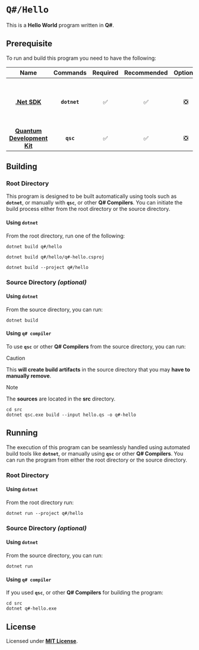 # `Q#/Hello`

This is a **Hello World** program written in **Q#**.

## Prerequisite

To run and build this program you need to have the following:

<div align="center">

| Name | Commands | Required | Recommended | Optional | Notes |
|:----:|:--------:|:--------:|:-----------:|:--------:|:-----:|
| [**.Net SDK**](https://dotnet.microsoft.com/) | **`dotnet`** | &#9989; | &#9989; | &#10062; | **`apt install dotnet-sdk-5.0`**<br>or<br>**`apt install dotnet-sdk-6.0`**<br>or<br>**`apt install dotnet-sdk-7.0`**<br>or<br>**`apt install dotnet-sdk-8.0`** |
| [**Quantum Development Kit**](https://learn.microsoft.com/en-us/azure/quantum/install-overview-qdk?tabs=tabid-vscode%2Ctabid-dotnetcli#use-q-and-python-with-jupyter-notebooks) | **`qsc`**  | &#9989; | &#9989; | &#10062; | **`dotnet new install Microsoft.Quantum.ProjectTemplates`** |

</div>

## Building

### Root Directory

This program is designed to be built automatically using tools such as
**`dotnet`**, or manually with **`qsc`**, or other **Q# Compilers**. You can
initiate the build process either from the root directory or the source
directory.

#### Using `dotnet`

From the root directory, run one of the following:

```
dotnet build q#/hello
```
```
dotnet build q#/hello/q#-hello.csproj
```
```
dotnet build --project q#/hello
```

### Source Directory _(optional)_

#### Using `dotnet`

From the source directory, you can run:

```
dotnet build
```

#### Using `q# compiler`

To use **`qsc`** or other **Q# Compilers** from the source directory, you can
run:

> [!CAUTION]
> This **will create build artifacts** in the source directory that you may
> **have to manually remove**.

> [!NOTE]
> The **sources** are located in the **src** directory.

```
cd src
dotnet qsc.exe build --input hello.qs -o q#-hello
```

## Running

The execution of this program can be seamlessly handled using automated build
tools like **`dotnet`**, or manually  using **`qsc`** or other **Q# Compilers**.
You can run the program from either the root directory or the source directory.

### Root Directory

#### Using `dotnet`

From the root directory run:

```
dotnet run --project q#/hello
```

### Source Directory _(optional)_

#### Using `dotnet`

From the source directory, you can run:

```
dotnet run
```

#### Using `q# compiler`

If you used **`qsc`**, or other **Q# Compilers** for building the program:

```
cd src
dotnet q#-hello.exe
```

## License

Licensed under [**MIT License**](LICENSE).
